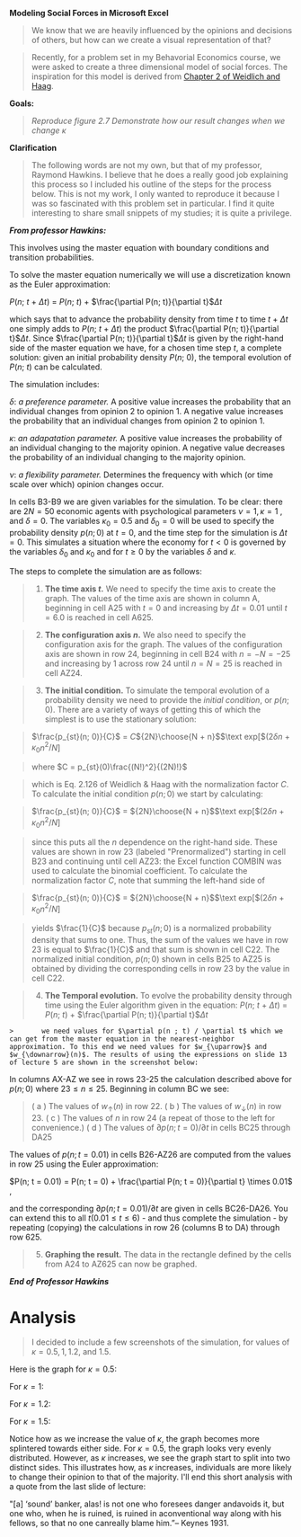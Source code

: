 **Modeling Social Forces in Microsoft Excel**

> We know that we are heavily influenced by the opinions and decisions of others, but how can we create a visual representation of that? 

> Recently, for a problem set in my Behavorial Economics course, we were asked to create a three dimensional model of social forces. The inspiration for this model is derived from [Chapter 2 of Weidlich and Haag](https://link.springer.com/chapter/10.1007/978-3-642-81789-2_2).
> 
 **Goals:**
 
>  *Reproduce figure 2.7*
 > *Demonstrate how our result changes when we change $\kappa$* 

**Clarification**
>The following words are not my own, but that of my professor, Raymond Hawkins. I believe that he does a really good job explaining this process so I included his outline of the steps for the process below. This is not my work, I only wanted to reproduce it because I was so fascinated with this problem set in particular. I find it quite interesting to share small snippets of my studies; it is quite a privilege. 

***From professor Hawkins:***

This involves using the master equation with boundary conditions and transition probabilities.

To solve the master equation numerically we will use a discretization known as the Euler approximation: 

 $P(n$; $t$ + $\Delta$$t$$)$ = $P(n$; $t$$)$ + $\frac{\partial P(n; t)}{\partial t}$$\Delta$$t$

which says that to advance the probability density from time $t$ to time $t$ + $\Delta$$t$ one simply adds to $P(n$; $t$ + $\Delta$$t$$)$ the product $\frac{\partial P(n; t)}{\partial t}$$\Delta$$t$. Since $\frac{\partial P(n; t)}{\partial t}$$\Delta$$t$ is given by the right-hand side of the master equation we have, for a chosen time step $t$, a complete solution: given an initial probability density $P$($n$$;$ $0$), the temporal evolution of $P$($n$$;$ $t$) can be calculated. 

The simulation includes: 

$\delta$: *a preference parameter.* A positive value increases the probability that an individual changes from opinion 2 to opinion 1. A negative value increases the probability that an individual changes from opinion 2 to opinion 1. 

$\kappa$: *an adapatation parameter.* A positive value increases the probability of an individual changing to the majority opinion. A negative value decreases the probability of an individual changing to the majority opinion.

$\nu$: *a flexibility parameter.* Determines the frequency with which (or time scale over which) opinion changes occur.

In cells B3-B9 we are given variables for the simulation. To be clear: there are $2N = 50$ economic agents with psychological parameters $\nu = 1, \kappa = 1$ , and  $\delta = 0$. The variables $\kappa_0 = 0.5$ and $\delta_0 = 0$ will be used to specify the probability density $p(n; 0)$ at $t = 0$, and the time step for the simulation is $\Delta t = 0$. This simulates a situation where the economy for $t < 0$ is governed by the variables $\delta_0$ and $\kappa_0$ and for $t \geq0$ by the variables $\delta$ and $\kappa$. 

The steps to complete the simulation are as follows: 

>1. **The time axis $t$.** We need to specify the time axis to create the graph. The values of the time axis are shown in column A, beginning in cell A25 with $t = 0$ and increasing by $\Delta t = 0.01$ until $t = 6.0$ is reached in cell A625. 

>2. **The configuration axis $n$.** We also need to specify the configuration axis for the graph. The values of the configuration axis are shown in row 24, beginning in cell B24 with $n = -N = -25$ and increasing by 1 across row 24 until $n = N = 25$ is reached in cell AZ24. 

>3. **The initial condition.** To simulate the temporal evolution of a probability density we need to provide the *initial condition*, or $p(n; 0)$. There are a variety of ways of getting this of which the simplest is to use the stationary solution: 

 >$\frac{p_{st}(n; 0)}{C}$ $=$ $C$${2N}\choose{N + n}$$\text exp[$$(2$$\delta$$n$ $+$ $\kappa_0$$n$$^{2}/$$N$$]$
 
>where $C = p_{st}(0)\frac{(N!)^2}{(2N)!}$

>which is Eq. 2.126 of Weidlich & Haag with the normalization factor $C$. To calculate the initial condition $p(n; 0)$ we start by calculating: 
 	

>  $\frac{p_{st}(n; 0)}{C}$ $=$ ${2N}\choose{N + n}$$\text exp[$$(2$$\delta$$n$ $+$ $\kappa_0$$n$$^{2}/$$N$$]$

>since this puts all the $n$ dependence on the right-hand side. These values are shown in row 23 (labeled "Prenormalized") starting in cell B23 and continuing until cell AZ23: the Excel function COMBIN was used to calculate the binomial coefficient. To calculate the normalization factor $C$, note that summing the left-hand side of 

>    $\frac{p_{st}(n; 0)}{C}$ $=$ ${2N}\choose{N + n}$$\text exp[$$(2$$\delta$$n$ $+$ $\kappa_0$$n$$^{2}/$$N$$]$

>yields $\frac{1}{C}$ because $p_{st}(n; 0)$ is a normalized probability density that sums to one. Thus, the sum of the values we have in row 23 is equal to $\frac{1}{C}$ and that sum is shown in cell C22. The normalized initial condition, $p(n; 0)$ shown in cells B25 to AZ25 is obtained by dividing the corresponding cells in row 23 by the value in cell C22. 

>4. **The Temporal evolution.** To evolve the probability density through time using the Euler algorithm given in the equation: 
>  $P(n$; $t$ + $\Delta$$t$$)$ = $P(n$; $t$$)$ + $\frac{\partial P(n; t)}{\partial t}$$\Delta$$t$
>  
	> 		we need values for $\partial p(n ; t) / \partial t$ which we can get from the master equation in the nearest-neighbor approximation. To this end we need values for $w_{\uparrow}$ and $w_{\downarrow}(n)$. The results of using the expressions on slide 13 of lecture 5 are shown in the screenshot below: 



In columns AX-AZ we see in rows 23-25 the calculation described above for $p(n; 0)$ where $23 \leq n \leq 25$. Beginning in column BC we see: 

>( a ) The values of $w_{\uparrow}(n)$ in row 22. 
>( b ) The values of $w_{\downarrow}(n)$ in row 23. 
>( c ) The values of $n$ in row 24 (a repeat of those to the left for convenience.)
>( d ) The values of $\partial p(n; t = 0) / \partial t$ in cells BC25 through DA25

The values of $p(n; t = 0.01)$ in cells B26-AZ26 are computed from the values in row 25 using the Euler approximation: 

$P(n; t = 0.01) = P(n; t  = 0) + \frac{\partial P(n; t = 0)}{\partial t} \times 0.01$ , 

and the corresponding $\partial p(n; t =0.01) / \partial t$ are given in cells BC26-DA26. You can extend this to all $t (0.01 \leq t \leq 6)$ - and thus complete the simulation - by repeating (copying) the calculations in row 26 (columns B to DA) through row 625. 

>5. **Graphing the result.** The data in the rectangle defined by the cells from A24 to AZ625 can now be graphed. 

***End of Professor Hawkins***

# Analysis

>I decided to include a few screenshots of the simulation, for values of $\kappa = 0.5, 1, 1.2$, and $1.5$. 

Here is the graph for $\kappa = 0.5$: 




For $\kappa = 1$: 


For $\kappa =1.2$: 


For $\kappa = 1.5$: 



Notice how as we increase the value of $\kappa$, the graph becomes more splintered towards either side. For $\kappa = 0.5$, the graph looks very evenly distributed. However, as $\kappa$ increases, we see the graph start to split into two distinct sides. This illustrates how, as $\kappa$ increases, individuals are more likely to change their opinion to that of the majority. I'll end this short analysis with a quote from the last slide of lecture: 


"[a] ‘sound’ banker, alas! is not one who foresees danger andavoids it, but one who, when he is ruined, is ruined in aconventional way along with his fellows, so that no one canreally blame him.”– Keynes 1931. 






 

